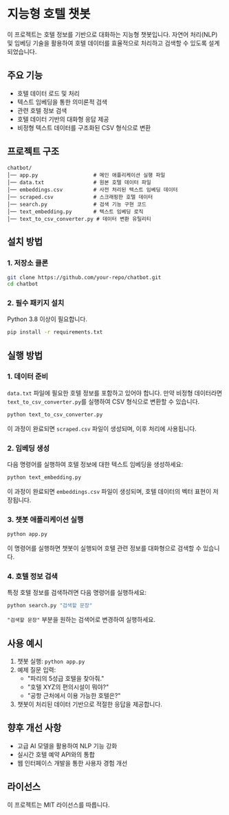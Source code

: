 # 지능형 호텔 챗봇

이 프로젝트는 호텔 정보를 기반으로 대화하는 지능형 챗봇입니다. 자연어 처리(NLP) 및 임베딩 기술을 활용하여 호텔 데이터를 효율적으로 처리하고 검색할 수 있도록 설계되었습니다.

## 주요 기능
- 호텔 데이터 로드 및 처리
- 텍스트 임베딩을 통한 의미론적 검색
- 관련 호텔 정보 검색
- 호텔 데이터 기반의 대화형 응답 제공
- 비정형 텍스트 데이터를 구조화된 CSV 형식으로 변환

## 프로젝트 구조
```
chatbot/
│── app.py                  # 메인 애플리케이션 실행 파일
│── data.txt                # 원본 호텔 데이터 파일
│── embeddings.csv          # 사전 처리된 텍스트 임베딩 데이터
│── scraped.csv             # 스크래핑한 호텔 데이터
│── search.py               # 검색 기능 구현 코드
│── text_embedding.py       # 텍스트 임베딩 로직
│── text_to_csv_converter.py # 데이터 변환 유틸리티
```

## 설치 방법
### 1. 저장소 클론
```sh
git clone https://github.com/your-repo/chatbot.git
cd chatbot
```

### 2. 필수 패키지 설치
Python 3.8 이상이 필요합니다. 
```sh
pip install -r requirements.txt
```


## 실행 방법
### 1. 데이터 준비
`data.txt` 파일에 필요한 호텔 정보를 포함하고 있어야 합니다. 만약 비정형 데이터라면 `text_to_csv_converter.py`를 실행하여 CSV 형식으로 변환할 수 있습니다.
```sh
python text_to_csv_converter.py
```
이 과정이 완료되면 `scraped.csv` 파일이 생성되며, 이후 처리에 사용됩니다.

### 2. 임베딩 생성
다음 명령어를 실행하여 호텔 정보에 대한 텍스트 임베딩을 생성하세요:
```sh
python text_embedding.py
```
이 과정이 완료되면 `embeddings.csv` 파일이 생성되며, 호텔 데이터의 벡터 표현이 저장됩니다.

### 3. 챗봇 애플리케이션 실행
```sh
python app.py
```
이 명령어를 실행하면 챗봇이 실행되어 호텔 관련 정보를 대화형으로 검색할 수 있습니다.

### 4. 호텔 정보 검색
특정 호텔 정보를 검색하려면 다음 명령어를 실행하세요:
```sh
python search.py "검색할 문장"
```
`"검색할 문장"` 부분을 원하는 검색어로 변경하여 실행하세요.

## 사용 예시
1. 챗봇 실행: `python app.py`
2. 예제 질문 입력:
   - "파리의 5성급 호텔을 찾아줘."
   - "호텔 XYZ의 편의시설이 뭐야?"
   - "공항 근처에서 이용 가능한 호텔은?"
3. 챗봇이 처리된 데이터 기반으로 적절한 응답을 제공합니다.

## 향후 개선 사항
- 고급 AI 모델을 활용하여 NLP 기능 강화
- 실시간 호텔 예약 API와의 통합
- 웹 인터페이스 개발을 통한 사용자 경험 개선

## 라이선스
이 프로젝트는 MIT 라이선스를 따릅니다.



